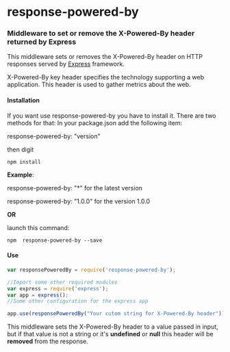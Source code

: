 # response-powered-by
### Middleware to set or remove the X-Powered-By header returned by Express

This middleware sets or removes the X-Powered-By header on HTTP responses served by [Express](http://expressjs.com/) framework.

X-Powered-By key header specifies the technology supporting a web application. This header is used to gather metrics about the web.

#### Installation
If you want use response-powered-by you have to install it. There are two methods for that:
In your package.json add the following item: 

response-powered-by: "version"

then digit 
```console
npm install
```

**Example**:

response-powered-by: "*" for the latest version

response-powered-by: "1.0.0" for the version 1.0.0

**OR**

launch this command:
```console
npm  response-powered-by --save
```

#### Use
```javascript
var responsePoweredBy = require('response-powered-by');

//Import some other required modules
var express = require('express');
var app = express();
//Some other configuration for the express app

app.use(responsePoweredBy("Your cutom string for X-Powered-By header"));

```
This middleware sets the X-Powered-By header to a value passed in input, but if that value is not a string or it's **undefined** or **null** this header will be **removed** from the response.
